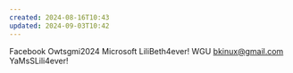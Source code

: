 ```yaml
---
created: 2024-08-16T10:43
updated: 2024-09-03T10:42
---
```

Facebook Owtsgmi2024
Microsoft LiliBeth4ever!
WGU bkinux@gmail.com YaMsSLili4ever!